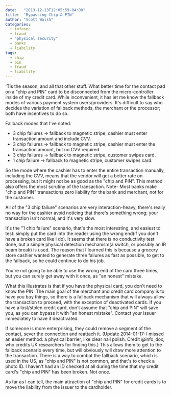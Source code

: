 ```yaml
---
date:   "2013-12-13T12:05:59-04:00"
title:  "Bypassing Chip & PIN"
author: "Scott Walsh"
Categories:
  - infosec
  - fraud
  - "physical security"
  - banks
  - liability
tags:
  - chip
  - pin
  - fraud
  - liability
---
```

'Tis the season, and all that other stuff. What better time for the contact
pad on a "chip and PIN" card to be disconnected from the micro-controller
inside of my credit card. While inconvenient, it has let me know the fallback
modes of various payment system users/providers. It's difficult to say who
decides the variation of fallback methods, the merchant or the processor; both
have incentives to do so.

Fallback modes that I've noted:

* 3 chip failures -> fallback to magnetic stripe, cashier must enter transaction
amount and include CVV.
* 3 chip failures -> fallback to magnetic stripe,
cashier must enter the transaction amount, but no CVV required.
* 3 chip failures -> fallback to magnetic stripe, customer swipes card.
* 1 chip failure -> fallback to magnetic stripe, customer swipes card.

So the mode where the cashier has to enter the entire transaction manually,
including the CVV, means that the vendor will get a better rate on processing,
but it might not be as good as the "chip and PIN". This method also offers the
most scrutiny of the transaction. Note- Most banks make "chip and PIN"
transactions zero liability for the bank and merchant, not for the customer.

All of the "3 chip failure" scenarios are very  interaction-heavy, there's
really no way for the cashier avoid noticing that there's something wrong; your
transaction isn't normal, and it's very slow.

It's the "1 chip failure" scenario, that's the most interesting, and easiest to
test: simply put the card into the reader using the wrong end(if you don't have
a broken card like I do). It seems that there is no conductivity test done, but
a simple physical detection mechanism(a switch, or possibly an IR beam break)
is used. The reason that I learned this is because a grocery store cashier
wanted to generate three failures as fast as possible, to get to the fallback,
so he could continue to do his job.

You're not going to be able to use the wrong end of the card three times, but
you can surely get away with it once, as "an honest" mistake.

What this illustrates is that if you have the physical card, you don't need to
know the PIN. The main goal of the merchant and credit card company is to have
you buy things, so there is a fallback mechanism that will always allow the
transaction to proceed, with the exception of deactivated cards. If you have a
lost/stolen credit card, don't assume that "chip and PIN" will save you, as you
can bypass it with "an honest mistake". Contact your issuer immediately to have
it deactivated.

If someone is more enterprising, they could remove a segment of the contact,
sever the connection and reattach it. (Update 2014-01-17: I missed an easier
method: a physical barrier, like clear nail polish. Credit @info_dox, who
credits UK researchers for finding this.) This allows them to get to the
fallback scenario every time, but will obviously will draw more attention to
the transaction.  There is a way to combat the fallback scenario, which is used
in the US, as "chip and PIN" is not common, and that's to check a photo ID. I
haven't had an ID checked at all during the time that my credit card's "chip
and PIN" has been broken. Not once.

As far as I can tell, the main attraction of "chip and PIN" for credit cards is
to move the liability from the issuer to the cardholder.
